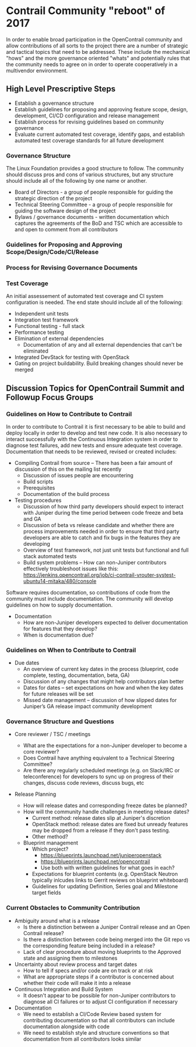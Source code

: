 # Contrail Community "reboot" of 2017
In order to enable broad participation in the OpenContrail community and allow
contributions of all sorts to the project there are a number of strategic and
tactical topics that need to be addressed. These include the mechanical "hows"
and the more governance oriented "whats" and potentially rules that the
community needs to agree on in order to operate cooperatively in a multivendor
environment.

## High Level Prescriptive Steps

* Establish a governance structure
* Establish guidelines for proposing and approving feature scope, design,
  development, CI/CD configuration and release management
* Establish process for revising guidelines based on community governance
* Evaluate current automated test coverage, identify gaps, and establish
  automated test coverage standards for all future development

### Governance Structure
The Linux Foundation provides a good structure to follow. The community should
discuss pros and cons of various structures, but any structure should include
all of the following by one name or another.

* Board of Directors - a group of people responsible for guiding the strategic
  direction of the project
* Technical Steering Committee - a group of people responsible for guiding the
  software design of the project
* Bylaws / governance documents - written documentation which captures the
  agreements of the BoD and TSC which are accessible to and open to comment
  from all contributors

### Guidelines for Proposing and Approving Scope/Design/Code/CI/Release

### Process for Revising Governance Documents

### Test Coverage
An initial assessement of automated test coverage and CI system configuration
is needed. The end state should include all of the following:

* Independent unit tests
* Integration test framework
* Functional testing - full stack
* Performance testing
* Elimination of external dependencies
    * Documentation of any and all external dependencies that can't be
      eliminated
* Integrated DevStack for testing with OpenStack
* Gating on project buildability. Build breaking changes should never be
  merged

## Discussion Topics for OpenContrail Summit and Followup Focus Groups

### Guidelines on How to Contribute to Contrail
In order to contribute to Contrail it is first necessary to be able to build
and deploy locally in order to develop and test new code. It is also
necessary to interact successfully with the Continuous Integration system in
order to diagnose test failures, add new tests and ensure adequate test
coverage. Documentation that needs to be reviewed, revised or created includes:

* Compiling Contrail from source – There has been a fair amount of discussion
  of this on the mailing list recently
    * Discussion of issues people are encountering
    * Build scripts
    * Prerequisites
    * Documentation of the build process
* Testing procedures
    * Discussion of how third party developers should expect to interact with
      Juniper during the time period between code freeze and beta and GA
    * Discussion of beta vs release candidate and whether there are process
      improvements needed in order to ensure that third party developers are
      able to catch and fix bugs in the features they are developing
    * Overview of test framework, not just unit tests but functional and full
      stack automated tests
    * Build system problems – How can non-Juniper contributors effectively
      troubleshoot issues like this:
      https://jenkins.opencontrail.org/job/ci-contrail-vrouter-systest-ubuntu14-mitaka/480/console

Software requires documentation, so contributions of code from the community
must include documentation. The community will develop guidelines on how to
supply documentation.

* Documentation
    * How are non-Juniper developers expected to deliver documentation for
      features that they develop?
    * When is documentation due?

### Guidelines on When to Contribute to Contrail
* Due dates
    * An overview of current key dates in the process (blueprint, code
      complete, testing, documentation, beta, GA)
    * Discussion of any changes that might help contributors plan better
    * Dates for dates – set expectations on how and when the key dates for
      future releases will be set
    * Missed date management – discussion of how slipped dates for Juniper’s GA
      release impact community development

### Governance Structure and Questions
* Core reviewer / TSC / meetings
    * What are the expectations for a non-Juniper developer to become a core
      reviewer?
    * Does Contrail have anything equivalent to a Technical Steering Committee?
    * Are there any regularly scheduled meetings (e.g. on Slack/IRC or
      teleconference) for developers to sync up on progress of their changes,
      discuss code reviews, discuss bugs, etc

* Release Planning
    * How will release dates and corresponding freeze dates be planned?
    * How will the community handle challenges in meeting release dates?
        * Current method: release dates slip at Juniper's discretion
        * OpenStack method: release dates are fixed but unready features
          may be dropped from a release if they don't pass testing.
        * Other method?
    * Blueprint management
        * Which project?
            * https://blueprints.launchpad.net/juniperopenstack
            * https://blueprints.launchpad.net/opencontrail
            * Use both with written guidelines for what goes in each?
        * Expectations for blueprint contents (e.g. OpenStack Neutron typically
          inlcudes links to Gerrit reviews on blueprint whiteboard)
        * Guidelines for updating Definition, Series goal and Milestone target
          fields

### Current Obstacles to Community Contribution
* Ambiguity around what is a release
    * Is there a distinction between a Juniper Contrail release and an Open
      Contrail release?
    * Is there a distinction between code being merged into the Git repo vs
      the corresponding feature being included in a release?
    * Lack of clear procedure about moving blueprints to the Approved state
      and assigning them to milestones
* Uncertainty about review process and target dates
    * How to tell if specs and/or code are on track or at risk
    * What are appropriate steps if a contributor is concerned about whether
      their code will make it into a release
* Continuous Integration and Build System
    * It doesn't appear to be possible for non-Juniper contributors to
      diagnose all CI failures or to adjust CI configuration if necessary
* Documentation
    * We need to establish a CI/Code Review based system for contributing
      documentation so that all contributors can include documentation
      alongside with code
    * We need to establish style and structure conventions so that
      documentation from all contributors looks similar
